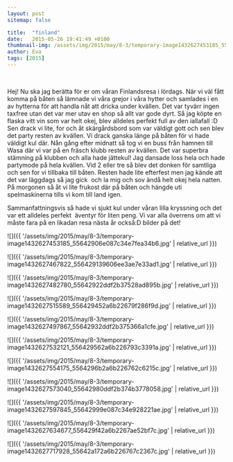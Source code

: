 ```yaml
---
layout: post
sitemap: false

title:  "finland"
date:   2015-05-26 19:41:49 +0100
thumbnail-img: /assets/img/2015/may/8-3/temporary-image1432627453185_55642906e087c34e7fea34b6.jpg
author: Eva
tags: [2015]
---
```


 




Hej! Nu ska jag berätta för er om våran Finlandsresa i lördags. När vi väl fått komma på båten så lämnade vi våra grejor i våra hytter och samlades i en av hytterna för att handla nåt att dricka under kvällen. Det var tyvärr ingen taxfree utan det var mer utav en shop så allt var gode dyrt. Så jag köpte en flaska vitt vin som var helt okej, blev alldeles perfekt full av den iallafall :D Sen drack vi lite, for och åt skärgårdsbord som var väldigt gott och sen blev det party resten av kvällen. Vi drack ganska länge på båten för vi hade väldigt kul där. Nån gång efter midnatt så tog vi en buss från hamnen till Wasa där vi var på en fräsch klubb resten av kvällen. Det var superbra stämning på klubben och alla hade jättekul! Jag dansade loss hela och hade partymode på hela kvällen. Vid 2 eller tre så blev det donken för samtliga och sen for vi tillbaka till båten. Resten hade lite efterfest men jag kände att det var läggdags så jag gick  och la mig och sov ändå helt okej hela natten. På morgonen så åt vi lite frukost där på båten och hängde uti spelmaskinerna tills vi kom till land igen. 

Sammanfattningsvis så hade vi sjukt kul under våran lilla kryssning och det var ett alldeles perfekt  äventyr för liten peng. Vi var alla överrens om att vi måste fara på en likadan resa nästa år också:D bilder på det!

![]({{ '/assets/img/2015/may/8-3/temporary-image1432627453185_55642906e087c34e7fea34b6.jpg'  | relative_url }})

![]({{ '/assets/img/2015/may/8-3/temporary-image1432627467822_556429139606ee3ae7e33ad1.jpg'  | relative_url }})

![]({{ '/assets/img/2015/may/8-3/temporary-image1432627482780_55642922ddf2b37528ad895b.jpg'  | relative_url }})

![]({{ '/assets/img/2015/may/8-3/temporary-image1432627515589_556429452a6b22679f286f9d.jpg'  | relative_url }})

![]({{ '/assets/img/2015/may/8-3/temporary-image1432627497867_55642932ddf2b375366a1cfe.jpg'  | relative_url }})

![]({{ '/assets/img/2015/may/8-3/temporary-image1432627532121_556429562a6b226793c3391a.jpg'  | relative_url }})

![]({{ '/assets/img/2015/may/8-3/temporary-image1432627554175_5564296b2a6b226762c6215c.jpg'  | relative_url }})

![]({{ '/assets/img/2015/may/8-3/temporary-image1432627573040_55642980ddf2b374b3778058.jpg'  | relative_url }})

![]({{ '/assets/img/2015/may/8-3/temporary-image1432627597845_55642999e087c34e928221ae.jpg'  | relative_url }})

![]({{ '/assets/img/2015/may/8-3/temporary-image1432627634677_556429f42a6b2267ae52bf7c.jpg'  | relative_url }})

![]({{ '/assets/img/2015/may/8-3/temporary-image1432627717928_55642a172a6b226767c2367c.jpg'  | relative_url }})

